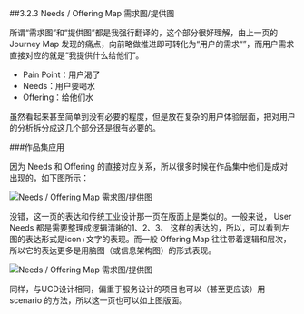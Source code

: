 ##3.2.3 Needs / Offering Map 需求图/提供图

所谓“需求图”和“提供图”都是我强行翻译的，这个部分很好理解，由上一页的Journey Map 发现的痛点，向前略做推进即可转化为“用户的需求“”，而用户需求直接对应的就是“我提供什么给他们”。

* Pain Point：用户渴了
* Needs：用户要喝水
* Offering：给他们水

虽然看起来甚至简单到没有必要的程度，但是放在复杂的用户体验层面，把对用户的分析拆分成这几个部分还是很有必要的。



###作品集应用

因为 Needs 和 Offering 的直接对应关系，所以很多时候在作品集中他们是成对出现的，如下图所示：

![Needs / Offering Map 需求图/提供图](http://kitpic.makebi.net/id/ued/id-32.jpg)

没错，这一页的表达和传统工业设计那一页在版面上是类似的。一般来说， User Needs 都是需要整理成逻辑清晰的1、2、3、 这样的表达的，所以，可以看到左图的表达形式是icon+文字的表现。而一般 Offering Map 往往带着逻辑和层次，所以它的表达更多是用脑图（或信息架构图）的形式表现。

![Needs / Offering Map 需求图/提供图](http://kitpic.makebi.net/id/ued/id-33.jpg)

同样，与UCD设计相同，偏重于服务设计的项目也可以（甚至更应该）用 scenario 的方法，所以这一页也可以如上图版面。

